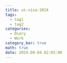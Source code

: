 ```yaml
---
title: us-visa-2024
tags:
  - tag1
  - tag2
categories:
  - Diary
  - Work
category_bar: true
math: true
date: 2024-09-04 02:03:00
---
```

